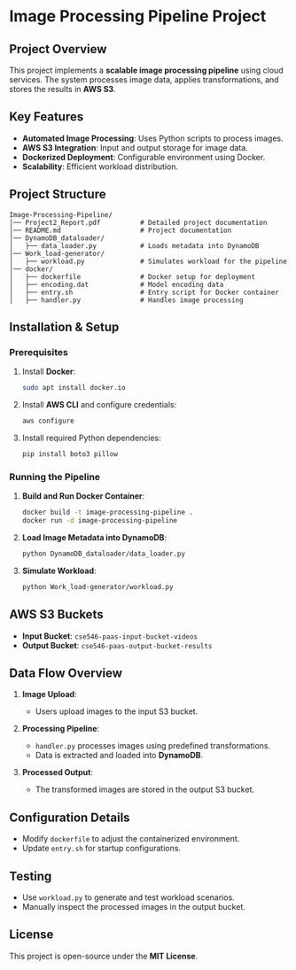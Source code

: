 # Image Processing Pipeline Project

## Project Overview
This project implements a **scalable image processing pipeline** using cloud services. The system processes image data, applies transformations, and stores the results in **AWS S3**.

## Key Features
- **Automated Image Processing**: Uses Python scripts to process images.
- **AWS S3 Integration**: Input and output storage for image data.
- **Dockerized Deployment**: Configurable environment using Docker.
- **Scalability**: Efficient workload distribution.

## Project Structure
```
Image-Processing-Pipeline/
│── Project2_Report.pdf          # Detailed project documentation
│── README.md                    # Project documentation
│── DynamoDB_dataloader/
│   ├── data_loader.py           # Loads metadata into DynamoDB
│── Work_load-generator/
│   ├── workload.py              # Simulates workload for the pipeline
│── docker/                      
│   ├── dockerfile               # Docker setup for deployment
│   ├── encoding.dat             # Model encoding data
│   ├── entry.sh                 # Entry script for Docker container
│   ├── handler.py               # Handles image processing
```

## Installation & Setup
### Prerequisites
1. Install **Docker**:
   ```sh
   sudo apt install docker.io
   ```
2. Install **AWS CLI** and configure credentials:
   ```sh
   aws configure
   ```
3. Install required Python dependencies:
   ```sh
   pip install boto3 pillow
   ```

### Running the Pipeline
1. **Build and Run Docker Container**:
   ```sh
   docker build -t image-processing-pipeline .
   docker run -d image-processing-pipeline
   ```

2. **Load Image Metadata into DynamoDB**:
   ```sh
   python DynamoDB_dataloader/data_loader.py
   ```

3. **Simulate Workload**:
   ```sh
   python Work_load-generator/workload.py
   ```

## AWS S3 Buckets
- **Input Bucket**: `cse546-paas-input-bucket-videos`
- **Output Bucket**: `cse546-paas-output-bucket-results`

## Data Flow Overview
1. **Image Upload**:
   - Users upload images to the input S3 bucket.
   
2. **Processing Pipeline**:
   - `handler.py` processes images using predefined transformations.
   - Data is extracted and loaded into **DynamoDB**.

3. **Processed Output**:
   - The transformed images are stored in the output S3 bucket.

## Configuration Details
- Modify `dockerfile` to adjust the containerized environment.
- Update `entry.sh` for startup configurations.

## Testing
- Use `workload.py` to generate and test workload scenarios.
- Manually inspect the processed images in the output bucket.

## License
This project is open-source under the **MIT License**.
